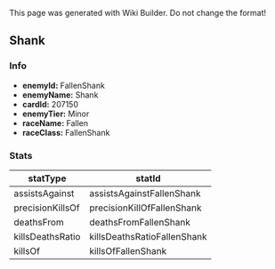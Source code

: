 <span class="wiki-builder">This page was generated with Wiki Builder. Do not change the format!</span>

## Shank
### Info
* **enemyId:** FallenShank
* **enemyName:** Shank
* **cardId:** 207150
* **enemyTier:** Minor
* **raceName:** Fallen
* **raceClass:** FallenShank

### Stats
statType | statId
-------- | ------
assistsAgainst | assistsAgainstFallenShank
precisionKillsOf | precisionKillOfFallenShank
deathsFrom | deathsFromFallenShank
killsDeathsRatio | killsDeathsRatioFallenShank
killsOf | killsOfFallenShank

